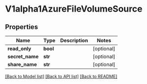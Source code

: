 # V1alpha1AzureFileVolumeSource

## Properties
Name | Type | Description | Notes
------------ | ------------- | ------------- | -------------
**read_only** | **bool** |  | [optional] 
**secret_name** | **str** |  | [optional] 
**share_name** | **str** |  | [optional] 

[[Back to Model list]](../README.md#documentation-for-models) [[Back to API list]](../README.md#documentation-for-api-endpoints) [[Back to README]](../README.md)



